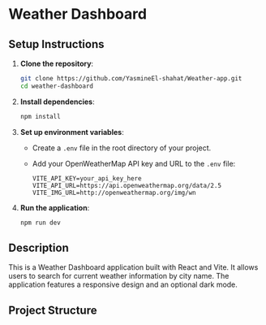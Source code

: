 # Weather Dashboard

## Setup Instructions

1. **Clone the repository**:

   ```bash
   git clone https://github.com/YasmineEl-shahat/Weather-app.git
   cd weather-dashboard
   ```

2. **Install dependencies**:

   ```bash
   npm install
   ```

3. **Set up environment variables**:

   - Create a `.env` file in the root directory of your project.
   - Add your OpenWeatherMap API key and URL to the `.env` file:

     ```plaintext
     VITE_API_KEY=your_api_key_here
     VITE_API_URL=https://api.openweathermap.org/data/2.5
     VITE_IMG_URL=http://openweathermap.org/img/wn

     ```

4. **Run the application**:
   ```bash
   npm run dev
   ```

## Description

This is a Weather Dashboard application built with React and Vite. It allows users to search for current weather information by city name. The application features a responsive design and an optional dark mode.

## Project Structure
